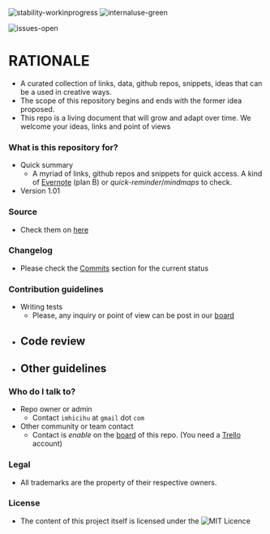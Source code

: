 ![stability-workinprogress](https://img.shields.io/badge/stability-work_in_progress-lightgrey.svg)
![internaluse-green](https://img.shields.io/badge/Internal%20use%3A-stable-green.svg)

![issues-open](https://img.shields.io/badge/issues-open-green.svg)

# RATIONALE #

* A curated collection of links, data, github repos, snippets, ideas that can be a used in creative ways. 
* The scope of this repository begins and ends with the former idea proposed.
* This repo is a living document that will grow and adapt over time. We welcome your ideas, links and point of views

### What is this repository for? ###

* Quick summary
    - A myriad of links, github repos and snippets for quick access. A kind of [Evernote](https://evernote.com/) (plan B) or _quick-reminder_/_mindmaps_ to check.
* Version 1.01

### Source ###

* Check them on [here](https://bitbucket.org/imhicihu/experimental-inner-projects/src)

### Changelog ###

* Please check the [Commits](https://bitbucket.org/imhicihu/experimental-inner-projects/commits/) section for the current status

### Contribution guidelines ###

* Writing tests
    - Please, any inquiry or point of view can be post in our [board](https://bitbucket.org/imhicihu/experimental-inner-projects/addon/trello/trello-board)
* Code review
    - 
* Other guidelines
    - 

### Who do I talk to? ###

* Repo owner or admin
    - Contact `imhicihu` at `gmail` dot `com`
* Other community or team contact
    - Contact is _enable_ on the [board](https://bitbucket.org/imhicihu/experimental-inner-projects/addon/trello/trello-board) of this repo. (You need a [Trello](https://trello.com/) account)


### Legal ###

* All trademarks are the property of their respective owners.

### License ###

* The content of this project itself is licensed under the ![MIT Licence](https://img.shields.io/badge/Llicence-MIT-brightgreen.svg)
